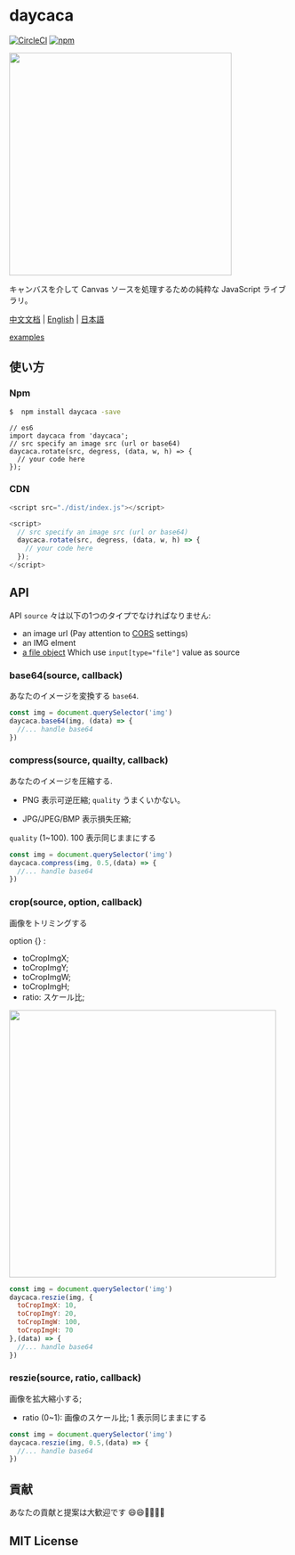 # daycaca

[![CircleCI](https://circleci.com/gh/JackPu/daycaca/tree/dev.svg?style=svg)](https://circleci.com/gh/JackPu/daycaca/tree/dev)
[![npm](https://img.shields.io/npm/v/daycaca.svg?maxAge=2592000)]()


<img src="http://img1.vued.vanthink.cn/vuede494856de5f2390a5727a6d98d488305.png" width="400">


キャンバスを介して Canvas ソースを処理するための純粋な JavaScript ライブラリ。


[中文文档](./README.zh.md) | [English](./README.md) | [日本語](./README.jp.md)

[examples](http://events.jackpu.com/daycaca/)


## 使い方

### Npm

``` bash
$  npm install daycaca -save
```


``` es6
// es6
import daycaca from 'daycaca';
// src specify an image src (url or base64)
daycaca.rotate(src, degress, (data, w, h) => {
  // your code here
});

```

### CDN

``` js
<script src="./dist/index.js"></script>

<script>
  // src specify an image src (url or base64)
  daycaca.rotate(src, degress, (data, w, h) => {
    // your code here
  });
</script>
```



## API

API `source` 々は以下の1つのタイプでなければなりません:

+ an image url  (Pay attention to [CORS](https://developer.mozilla.org/en-US/docs/Web/HTML/CORS_enabled_image) settings)
+ an IMG elment
+ [a file object](https://developer.mozilla.org/en-US/docs/Web/API/File/Using_files_from_web_applications) Which use `input[type="file"]` value as source

### base64(source, callback)

あなたのイメージを変換する `base64`.

``` js
const img = document.querySelector('img')
daycaca.base64(img, (data) => {
  //... handle base64
})
```

### compress(source, quailty, callback)

あなたのイメージを圧縮する.

+ PNG 表示可逆圧縮; `quality` うまくいかない。

+ JPG/JPEG/BMP 表示損失圧縮;

`quality` (1~100). 100 表示同じままにする


``` js
const img = document.querySelector('img')
daycaca.compress(img, 0.5,(data) => {
  //... handle base64
})
```

### crop(source, option, callback)

画像をトリミングする

option {} :

+ toCropImgX;
+ toCropImgY;
+ toCropImgW;
+ toCropImgH;
+ ratio: スケール比;

<img width="480" src="http://img1.vued.vanthink.cn/vued233e94bd60775c0999df05d17b4642a8.png" />


``` js
const img = document.querySelector('img')
daycaca.reszie(img, {
  toCropImgX: 10,
  toCropImgY: 20,
  toCropImgW: 100,
  toCropImgH: 70
},(data) => {
  //... handle base64
})
```


### reszie(source, ratio, callback)

画像を拡大縮小する;

+ ratio (0~1): 画像のスケール比; 1 表示同じままにする

``` js
const img = document.querySelector('img')
daycaca.reszie(img, 0.5,(data) => {
  //... handle base64
})
```

## 貢献

あなたの貢献と提案は大歓迎です 😄😄🌺🌺🎆🎆

## MIT License




